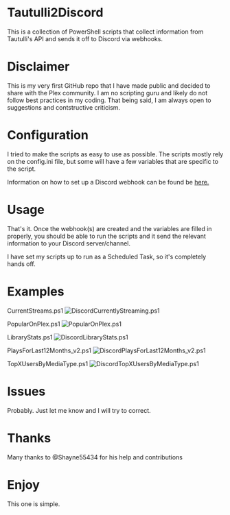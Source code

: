 # Tautulli2Discord
This is a collection of PowerShell scripts that collect information from Tautulli's API and sends it off to Discord via webhooks.

# Disclaimer
This is my very first GitHub repo that I have made public and decided to share with the Plex community. I am no scripting guru and likely do not follow best practices in my coding. That being said, I am always open to suggestions and contstructive criticism.

# Configuration
I tried to make the scripts as easy to use as possible. The scripts mostly rely on the config.ini file, but some will have a few variables that are specific to the script.

Information on how to set up a Discord webhook can be found be [here.](https://support.discord.com/hc/en-us/articles/228383668-Intro-to-Webhooks)

# Usage
That's it. Once the webhook(s) are created and the variables are filled in properly, you should be able to run the scripts and it send the relevant information to your Discord server/channel.

I have set my scripts up to run as a Scheduled Task, so it's completely hands off.

# Examples
CurrentStreams.ps1
![DiscordCurrentlyStreaming.ps1](https://i.imgur.com/pDA3Tvs.png)

PopularOnPlex.ps1
![PopularOnPlex.ps1](https://i.imgur.com/MpEhVWJ.png)

LibraryStats.ps1
![DiscordLibraryStats.ps1](https://i.imgur.com/ghONij6.png)

PlaysForLast12Months_v2.ps1
![DiscordPlaysForLast12Months_v2.ps1](https://i.imgur.com/NLqkeI2.png)

TopXUsersByMediaType.ps1
![DiscordTopXUsersByMediaType.ps1](https://i.imgur.com/0SNBXA9.png)

# Issues
Probably. Just let me know and I will try to correct.

# Thanks
Many thanks to @Shayne55434 for his help and contributions

# Enjoy
This one is simple.
